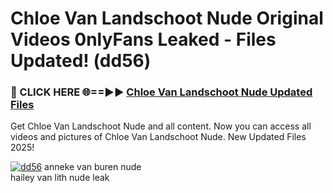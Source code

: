 # Chloe Van Landschoot Nude Original Videos 0nlyFans Leaked - Files Updated! (dd56)

<h3>🔴 CLICK HERE 🌐==►► <a href="https://tinyurl.com/yrmya6cz" rel="nofollow">Chloe Van Landschoot Nude Updated Files</a></h3>

Get Chloe Van Landschoot Nude and all content. Now you can access all videos and pictures of Chloe Van Landschoot Nude. New Updated Files 2025!

[![dd56](https://i.imgur.com/FMdXYCs.gif)](https://tinyurl.com/yrmya6cz)
anneke van buren nude<br>
hailey van lith nude leak
